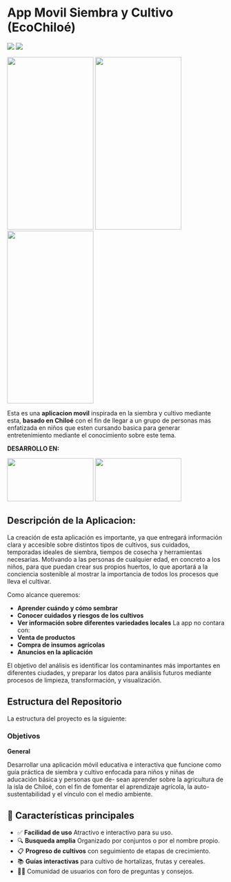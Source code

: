 # App Movil Siembra y Cultivo (EcoChiloé) 


<p align="left">
   <img src="https://img.shields.io/badge/Status-En%20Desarrollo-green?style=plastic">
   <img src="https://img.shields.io/badge/Python-3776AB?style=plastic&logo=python&logoColor=white"/>





<img src="1.png" width="200" height="400" /> <img src="2.png" width="200" height="400" /> <img src="3.png" width="200" height="400" />

Esta es una **aplicacion movil** inspirada en la siembra y cultivo mediante esta, **basado en Chiloé** con el fin de llegar a un grupo de personas mas enfatizada en niños que esten cursando basica para generar entretenimiento mediante el conocimiento sobre este tema.

**DESARROLLO EN:**

<img src="https://github.com/JoaKinG4/prueba/blob/main/javascript-logo.png" width="200" height="100" /> <img src="https://github.com/JoaKinG4/prueba/blob/main/react-native%20(1).png" width="200" height="100" />


## Descripción de la Aplicacion:

La creación de esta aplicación es importante, ya que entregará información clara y accesible sobre distintos tipos de cultivos, sus cuidados, temporadas ideales de siembra, tiempos de cosecha y herramientas necesarias. Motivando a las personas de cualquier edad, en concreto a los niños, para que puedan crear sus propios huertos, lo que aportará a la conciencia sostenible al mostrar la importancia de todos los procesos que lleva el cultivar.

Como alcance queremos:
- **Aprender cuándo y cómo sembrar**
- **Conocer cuidados y riesgos de los cultivos**
- **Ver información sobre diferentes variedades locales**
La app no contara con:
- **Venta de productos**
- **Compra de insumos agrícolas**
- **Anuncios en la aplicación**
  
El objetivo del análisis es identificar los contaminantes más importantes en diferentes ciudades, y preparar los datos para análisis futuros mediante procesos de limpieza, transformación, y visualización.

## Estructura del Repositorio

La estructura del proyecto es la siguiente:




###  **Objetivos**


**General**

Desarrollar una aplicación móvil educativa e interactiva que funcione como guía práctica
de siembra y cultivo enfocada para niños y niñas de aducación básica y personas que de-
sean aprender sobre la agricultura de la isla de Chiloé, con el fin de fomentar el aprendizaje
agrícola, la auto-sustentabilidad y el vínculo con el medio ambiente.


## 📲 Características principales

- ✅ **Facilidad de uso** Atractivo e interactivo para su uso.
- 🔍 **Busqueda amplia** Organizado por conjuntos o por el nombre propio.
- 📋 **Progreso de cultivos** con seguimiento de etapas de crecimiento.
- 📚 **Guías interactivas** para cultivo de hortalizas, frutas y cereales.
- 🧑‍🌾 Comunidad de usuarios con foro de preguntas y consejos.
